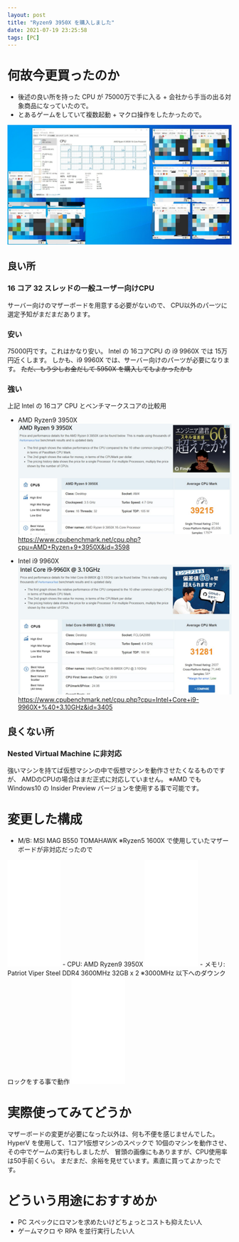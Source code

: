 ```yaml
---
layout: post
title: "Ryzen9 3950X を購入しました"
date: 2021-07-19 23:25:58
tags: [PC]
---
```


# 何故今更買ったのか

- 後述の良い所を持った CPU が 75000万で手に入る + 会社から手当の出る対象商品になっていたので。
- とあるゲームをしていて複数起動 + マクロ操作をしたかったので。

![1](/images/3950X-siyoukan.jpg)

## 良い所

### 16 コア 32 スレッドの一般ユーザー向けCPU
サーバー向けのマザーボードを用意する必要がないので、
CPU以外のパーツに選定予知がまだまだあります。

### 安い

75000円です。これはかなり安い。
Intel の 16コアCPU の i9 9960X では 15万円近くします。
しかも、i9 9960X では、サーバー向けのパーツが必要になります。
~~ただ、もう少しお金だして 5950X を購入してもよかったかも~~

### 強い

上記 Intel の 16コア CPU とベンチマークスコアの比較用

- AMD Ryzen9 3950X
![2](/images/3950X-siyoukan2.jpg)
https://www.cpubenchmark.net/cpu.php?cpu=AMD+Ryzen+9+3950X&id=3598

- Intel i9 9960X
![3](/images/3950X-siyoukan3.jpg)
https://www.cpubenchmark.net/cpu.php?cpu=Intel+Core+i9-9960X+%40+3.10GHz&id=3405

## 良くない所

### Nested Virtual Machine に非対応
強いマシンを持てば仮想マシンの中で仮想マシンを動作させたくなるものですが、
AMDのCPUの場合はまだ正式に対応していません。
※AMD でも Windows10 の Insider Preview バージョンを使用する事で可能です。

# 変更した構成

- M/B: MSI MAG B550 TOMAHAWK ※Ryzen5 1600X で使用していたマザーボードが非対応だったので
<iframe style="width:120px;height:240px;" marginwidth="0" marginheight="0" scrolling="no" frameborder="0" src="//rcm-fe.amazon-adsystem.com/e/cm?lt1=_blank&bc1=000000&IS2=1&bg1=FFFFFF&fc1=000000&lc1=0000FF&t=noma362907-22&language=en_US&o=9&p=8&l=as4&m=amazon&f=ifr&ref=as_ss_li_til&asins=B08B62MK65&linkId=56461ea1e7b746a3f2d018a28e87ac22"></iframe>
- CPU: AMD Ryzen9 3950X
<iframe style="width:120px;height:240px;" marginwidth="0" marginheight="0" scrolling="no" frameborder="0" src="//rcm-fe.amazon-adsystem.com/e/cm?lt1=_blank&bc1=000000&IS2=1&bg1=FFFFFF&fc1=000000&lc1=0000FF&t=noma362907-22&language=en_US&o=9&p=8&l=as4&m=amazon&f=ifr&ref=as_ss_li_til&asins=B07ZTYKLZW&linkId=5f1bea128e324a4265106ce091875a28"></iframe>
- メモリ: Patriot Viper Steel DDR4 3600MHz 32GB x 2 ※3000MHz 以下へのダウンクロックをする事で動作
<iframe style="width:120px;height:240px;" marginwidth="0" marginheight="0" scrolling="no" frameborder="0" src="//rcm-fe.amazon-adsystem.com/e/cm?lt1=_blank&bc1=000000&IS2=1&bg1=FFFFFF&fc1=000000&lc1=0000FF&t=noma362907-22&language=en_US&o=9&p=8&l=as4&m=amazon&f=ifr&ref=as_ss_li_til&asins=B08688GFPD&linkId=80130a81a8591587492798f4c5d9e62d"></iframe>

# 実際使ってみてどうか

マザーボードの変更が必要になった以外は、何も不便を感じませんでした。
HyperV を使用して、1コア1仮想マシンのスペックで 10個のマシンを動作させ、その中でゲームの実行もしましたが、
冒頭の画像にもありますが、CPU使用率は50手前くらい。
まだまだ、余裕を見せています。素直に買ってよかったです。

# どういう用途におすすめか

- PC スペックにロマンを求めたいけどちょっとコストも抑えたい人
- ゲームマクロ や RPA を並行実行したい人
